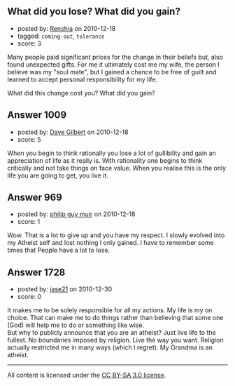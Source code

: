 ## What did you lose? What did you gain?

- posted by: [Renshia](https://stackexchange.com/users/-1/184-renshia) on 2010-12-18
- tagged: `coming-out`, `tolerance`
- score: 3

Many people paid significant prices for the change in their beliefs but, also found unexpected gifts. For me it ultimately cost me my wife, the person I believe was my "soul mate", but I gained a chance to be free of guilt and learned to accept personal responsibility for my life.

What did this change cost you? What did you gain?



## Answer 1009

- posted by: [Dave Gilbert](https://stackexchange.com/users/-1/238-dave-gilbert) on 2010-12-18
- score: 5

When you begin to think rationally you lose a lot of gullibility and gain an appreciation of life as it really is.  With rationality one begins to think critically and not take things on face value.  When you realise this is the only life you are going to get, you live it.


## Answer 969

- posted by: [philip guy muir](https://stackexchange.com/users/-1/182-philip-guy-muir) on 2010-12-18
- score: 1

Wow. That is a lot to give up and you have my respect. I slowly evolved into my Atheist self and lost nothing I only gained. I have to remember some times that People have a lot to lose.


## Answer 1728

- posted by: [jase21](https://stackexchange.com/users/-1/639-jase21) on 2010-12-30
- score: 0

It makes me to be solely responsible for all my actions. My life is my on choice. That can make me to do things rather than believing that some one (God) will help me to do or something like wise.  
But why to publicly announce that you are an atheist? Just live life to the fullest. No boundaries imposed by religion. Live the way you want. Religion actually restricted me in many ways (which I regret). My Grandma is an atheist.



---

All content is licensed under the [CC BY-SA 3.0 license](https://creativecommons.org/licenses/by-sa/3.0/).
